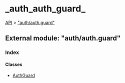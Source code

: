# \_auth\_auth\_guard\_

[API](../../api-1.md) &gt; ["auth/auth.guard"](_auth_auth_guard_.md)

## External module: "auth/auth.guard"

### Index

#### Classes

* [AuthGuard](../classes/_auth_auth_guard_.authguard.md)

